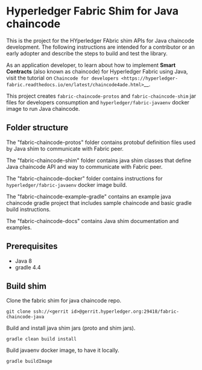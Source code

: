 # Hyperledger Fabric Shim for Java chaincode

This is the project for the HYperledger FAbric shim APIs for Java chaincode development. 
The following instructions are intended for a contributor or an early adopter and
describe the steps to build and test the library.

As an application developer, to learn about how to implement
**Smart Contracts** (also known as chaincode) for Hyperledger Fabric using
Java, visit the tutorial on `Chaincode for developers <https://hyperledger-fabric.readthedocs.io/en/latest/chaincode4ade.html>`__.

This project creates `fabric-chaincode-protos` and `fabric-chaincode-shim` jar
files for developers consumption and `hyperledger/fabric-javaenv` docker image
to run Java chaincode.

## Folder structure

The "fabric-chaincode-protos" folder contains protobuf definition files used by
Java shim to communicate with Fabric peer.

The "fabric-chaincode-shim" folder contains java shim classes that define Java
chaincode API and way to communicate with Fabric peer.

The "fabric-chaincode-docker" folder contains instructions for
`hyperledger/fabric-javaenv` docker image build.

The "fabric-chaincode-example-gradle" contains an example java chaincode gradle
project that includes sample chaincode and basic gradle build instructions.

The "fabric-chaincode-docs" contains Java shim documentation and examples.

## Prerequisites
* Java 8
* gradle 4.4

## Build shim

Clone the fabric shim for java chaincode repo.

```
git clone ssh://<gerrit id>@gerrit.hyperledger.org:29418/fabric-chaincode-java
```

Build and install java shim jars (proto and shim jars).
```
gradle clean build install
```

Build javaenv docker image, to have it locally.
```
gradle buildImage
```
